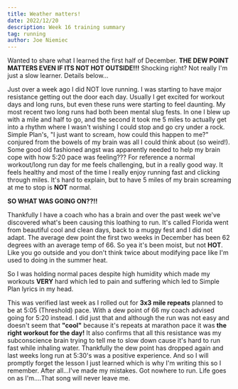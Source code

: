 ```yaml
---
title: Weather matters!
date: 2022/12/20
description: Week 16 training summary
tag: running
author: Joe Niemiec
---
```

Wanted to share what I learned the first half of December. **THE DEW POINT MATTERS EVEN IF ITS NOT HOT OUTSIDE!!!** Shocking right? Not really I'm just a slow learner. Details below... 

Just over a week ago I did NOT love running. I was starting to have major resistance getting out the door each day. Usually I get excited for workout days and long runs, but even these runs were starting to feel daunting. My most recent two long runs had both been mental slug fests. In one I blew up with a mile and half to go, and the second it took me 5 miles to actually get into a rhythm where I wasn't wishing I could stop and go cry under a rock. Simple Plan's, "I just want to scream, how could this happen to me?" conjured from the bowels of my brain was all I could think about (so weird!). Some good old fashioned angst was apparently needed to help my brain cope with how 5:20 pace was feeling??? For reference a normal workout/long run day for me feels challenging, but in a really good way. It feels healthy and most of the time I really enjoy running fast and clicking through miles. It's hard to explain, but to have 5 miles of my brain screaming at me to stop is **NOT** normal.

**SO WHAT WAS GOING ON??!!**

Thankfully I have a coach who has a brain and over the past week we've discovered what's been causing this loathing to run. It's called Florida went from beautiful cool and clean days, back to a muggy fest and I did not adapt. The average dew point the first two weeks in December has been 62 degrees with an average temp of 66. So yea it's been moist, but not **HOT**. Like you go outside and you don't think twice about modifying pace like I'm used to doing in the summer heat. 

So I was holding normal paces despite high humidity which made my workouts **VERY** hard which led to pain and suffering which led to Simple Plan lyrics in my head.

This was verified last week as I rolled out for **3x3 mile repeats** planned to be at 5:05 (Threshold) pace. With a dew point of 66 my coach advised going for 5:20 instead. I did just that and although the run was not easy and doesn't seem that **"cool"** because it's repeats at marathon pace it was **the right workout for the day!** It also confirms that all this resistance was my subconscience brain trying to tell me to slow down cause it's hard to run fast while inhaling water. Thankfully the dew point has dropped again and last weeks long run at 5:30's was a positive experience. And so I will promptly forget the lesson I just learned which is why I'm writing this so I remember. After all...I've made my mistakes. Got nowhere to run. Life goes on as I'm....That song will never leave me. 


   